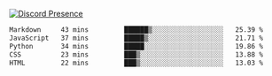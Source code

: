 [![Discord Presence](https://lanyard.cnrad.dev/api/689805100331696149)](https://discord.com/users/689805100331696149)

<!--START_SECTION:waka-->

```txt
Markdown     43 mins         ██████▒░░░░░░░░░░░░░░░░░░   25.39 %
JavaScript   37 mins         █████▒░░░░░░░░░░░░░░░░░░░   21.71 %
Python       34 mins         █████░░░░░░░░░░░░░░░░░░░░   19.86 %
CSS          23 mins         ███▒░░░░░░░░░░░░░░░░░░░░░   13.88 %
HTML         22 mins         ███▒░░░░░░░░░░░░░░░░░░░░░   13.03 %
```

<!--END_SECTION:waka-->
<img src="https://hit.yhype.me/github/profile?user_id=53441990" alt="">
